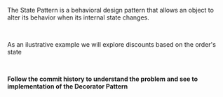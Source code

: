 ﻿<p>The State Pattern is a behavioral design pattern that allows an object to alter its behavior when its internal state changes. </p>
<br>
<p>As an ilustrative example we will explore discounts based on the order's state</p>
<br>
<p><strong>Follow the commit history to understand the problem and see to implementation of the Decorator Pattern </strong></p>